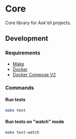 # Core
Core library for Ask'ell projects.

## Development

### Requirements

- [Make](https://www.gnu.org/software/make/)
- [Docker](https://www.docker.com/)
- [Docker Compose V2](https://docs.docker.com/compose/)

### Commands

#### Run tests

```bash
make test
```


#### Run tests on "watch" mode

```bash
make test-watch
```
